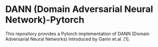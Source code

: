 # DANN (Domain Adversarial Neural Network)-Pytorch
This repository provides a Pytorch implementation of DANN (Domain Adversarial Neural Networks) introduced by Ganin et.al. [1].
